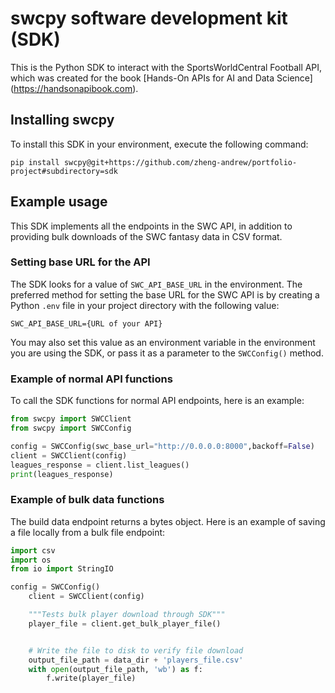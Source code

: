 # swcpy software development kit (SDK)
This is the Python SDK to interact with the SportsWorldCentral Football API, 
which was created for the book [Hands-On APIs for AI and Data Science]
(https://handsonapibook.com).

## Installing swcpy

To install this SDK in your environment, execute the following command:

`pip install swcpy@git+https://github.com/zheng-andrew/portfolio-project#subdirectory=sdk`

## Example usage

This SDK implements all the endpoints in the SWC API, in addition to providing 
bulk downloads of the SWC fantasy data in CSV format.

### Setting base URL for the API
The SDK looks for a value of `SWC_API_BASE_URL` in the environment. The preferred 
method for setting the base URL for the SWC API is by creating a Python
`.env` file in your project directory with the following value:

```
SWC_API_BASE_URL={URL of your API}
```

You may also set this value as an environment variable in the environment you 
are using the SDK, or pass it as a parameter to the `SWCConfig()` method.


### Example of normal API functions

To call the SDK functions for normal API endpoints, here is an example:

```python
from swcpy import SWCClient
from swcpy import SWCConfig

config = SWCConfig(swc_base_url="http://0.0.0.0:8000",backoff=False)
client = SWCClient(config)    
leagues_response = client.list_leagues()
print(leagues_response)
```
### Example of bulk data functions

The build data endpoint returns a bytes object. Here is an example of saving 
a file locally from a bulk file endpoint:

```python
import csv
import os
from io import StringIO

config = SWCConfig()
    client = SWCClient(config)    

    """Tests bulk player download through SDK"""
    player_file = client.get_bulk_player_file()


    # Write the file to disk to verify file download
    output_file_path = data_dir + 'players_file.csv'
    with open(output_file_path, 'wb') as f:
        f.write(player_file)
```

